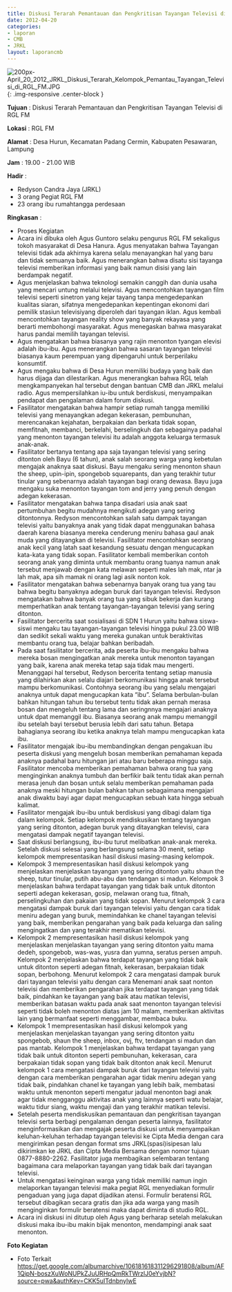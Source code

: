 ```yaml
---
title: Diskusi Terarah Pemantauan dan Pengkritisan Tayangan Televisi di RGL FM
date: 2012-04-20
categories:
- laporan
- CMB
- JRKL
layout: laporancmb
---
```


![200px-April_20_2012_JRKL_Diskusi_Terarah_Kelompok_Pemantau_Tayangan_Televisi_di_RGL_FM.JPG](/uploads/200px-April_20_2012_JRKL_Diskusi_Terarah_Kelompok_Pemantau_Tayangan_Televisi_di_RGL_FM.JPG){: .img-responsive .center-block }	
	
**Tujuan** :	Diskusi Terarah Pemantauan dan Pengkritisan Tayangan Televisi di RGL FM
	
**Lokasi** :	RGL FM
	
**Alamat** : 	Desa Hurun, Kecamatan Padang Cermin, Kabupaten Pesawaran, Lampung
	
**Jam** :	19.00 - 21.00 WIB
	
**Hadir** :	
*	Redyson Candra Jaya (JRKL)
*	3 orang Pegiat RGL FM
*	23 orang ibu rumahtangga perdesaan

**Ringkasan** :	

*	Proses Kegiatan
*	Acara ini dibuka oleh Agus Guntoro selaku pengurus RGL FM sekaligus tokoh masyarakat di Desa Hanura. Agus menyatakan bahwa Tayangan televisi tidak ada akhirnya karena selalu menayangkan hal yang baru dan tidak semuanya baik. Agus menerangkan bahwa disatu sisi tayanga televisi memberikan informasi yang baik namun disisi yang lain berdampak negatif.
*	Agus menjelaskan bahwa teknologi semakin canggih dan dunia usaha yang mencari untung melalui televisi. Agus mencontohkan tayangan film televisi seperti sinetron yang kejar tayang tanpa mengedepankan kualitas siaran, sifatnya mengedepankan kepentingan ekonomi dari pemilik stasiun televisiyang diperoleh dari tayangan iklan. Agus kembali mencontohkan tayangan reality show yang banyak rekayasa yang berarti membohongi masyarakat. Agus menegaskan bahwa masyarakat harus pandai memilih tayangan televisi.
*	Agus mengatakan bahwa biasanya yang rajin menonton tyangan elevisi adalah ibu-ibu. Agus menerangkan bahwa sasaran tayangan televisi biasanya kaum perempuan yang dipengaruhi untuk berperilaku konsumtif.
*	Agus mengaku bahwa di Desa Hurun memiliki budaya yang baik dan harus dijaga dan dilestarikan. Agus menerangkan bahwa RGL telah mengkampanyekan hal tersebut dengan bantuan CMB dan JRKL melalui radio. Agus mempersilahkan iu-ibu untuk berdiskusi, menyampaikan pendapat dan pengalaman dalam forum diskusi.
*	Fasilitator mengatakan bahwa hampir setiap rumah tangga memiliki televisi yang menayangkan adegan kekerasan, pembunuhan, merencanakan kejahatan, berpakaian dan berkata tidak sopan, memfitnah, membanci, berkelahi, berselingkuh dan sebagainya padahal yang menonton tayangan televisi itu adalah anggota keluarga termasuk anak-anak.
*	Fasilitator bertanya tentang apa saja tayangan televisi yang sering ditonton oleh Bayu (6 tahun), anak salah seorang warga yang kebetulan mengajak anaknya saat diskusi. Bayu mengaku sering menonton shaun the sheep, upin-ipin, spongebob squarepants, dan yang terakhir tutur tinular yang sebenarnya adalah tayangan bagi orang dewasa. Bayu juga mengaku suka menonton tayangan tom and jerry yang penuh dengan adegan kekerasan.
*	Fasilitator mengatakan bahwa tanpa disadari usia anak saat pertumbuhan begitu mudahnya mengikuti adegan yang sering ditontonnya. Redyson mencontohkan salah satu dampak tayangan televisi yaitu banyaknya anak yang tidak dapat menggunakan bahasa daerah karena biasanya mereka cenderung meniru bahasa gaul anak muda yang ditayangkan di televisi. Fasilitator mencontohkan seorang anak kecil yang latah saat kesandung sesuatu dengan mengucapkan kata-kata yang tidak sopan. Fasilitator kembali memberikan contoh seorang anak yang diminta untuk membantu orang tuanya namun anak tersebut menjawab dengan kata melawan seperti males lah mak, ntar ja lah mak, apa sih mamak ni orang lagi asik nonton kok.
*	Fasilitator mengatakan bahwa sebenarnya banyak orang tua yang tau bahwa begitu banyaknya adegan buruk dari tayangan televisi. Redyson mengatakan bahwa banyak orang tua yang sibuk bekerja dan kurang memperhatikan anak tentang tayangan-tayangan televisi yang sering ditonton.
*	Fasilitator bercerita saat sosialisasi di SDN 1 Hurun yaitu bahwa siswa-siswi mengaku tau tayangan-tayangan televisi hingga pukul 23.00 WIB dan sedikit sekali waktu yang mereka gunakan untuk beraktivitas membantu orang tua, belajar bahkan beribadah.
*	Pada saat fasilitator bercerita, ada peserta ibu-ibu mengaku bahwa mereka bosan mengingatkan anak mereka untuk menonton tayangan yang baik, karena anak mereka tetap saja tidak mau mengerti. Menanggapi hal tersebut, Redyson bercerita tentang setiap manusia yang dilahirkan akan selalu diajari berkomunikasi hingga anak tersebut mampu berkomunikasi. Contohnya seorang ibu yang selalu mengajari anaknya untuk dapat mengucapkan kata “ibu”. Selama berbulan-bulan bahkan hitungan tahun ibu tersebut tentu tidak akan pernah merasa bosan dan mengeluh tentang lama dan seringnnya mengajari anaknya untuk dpat memanggil ibu. Biasanya seorang anak mampu memanggil ibu setelah bayi tersebut berusia lebih dari satu tahun. Betapa bahagianya seorang ibu ketika anaknya telah mampu mengucapkan kata ibu.
*	Fasilitator mengajak ibu-ibu membandingkan dengan pengakuan ibu peserta diskusi yang mengeluh bosan memberikan pemahaman kepada anaknya padahal baru hitungan jari atau baru beberapa minggu saja. Fasilitator mencoba memberikan pemahaman bahwa orang tua yang menginginkan anaknya tumbuh dan berfikir baik tentu tidak akan pernah merasa jenuh dan bosan untuk selalu memberikan pemahaman pada anaknya meski hitungan bulan bahkan tahun sebagaimana mengajari anak diwaktu bayi agar dapat mengucapkan sebuah kata hingga sebuah kalimat.
*	Fasilitator mengajak ibu-ibu untuk berdiskusi yang dibagi dalam tiga dalam kelompok. Setiap kelompok mendiskusikan tentang tayangan yang sering ditonton, adegan buruk yang ditayangkan televisi, cara mengatasi dampak negatif tayangan televisi.
*	Saat diskusi berlangsung, ibu-ibu turut melibatkan anak-anak mereka. Setelah diskusi selesai yang berlangsung selama 30 menit, setiap kelompok mempresentasikan hasil diskusi masing-masing kelompok.
*	Kelompok 3 mempresentasikan hasil diskusi kelompok yang menjelaskan menjelaskan tayangan yang sering ditonton yaitu shaun the sheep, tutur tinular, putih abu-abu dan tendangan si madun. Kelompok 3 menjelaskan bahwa terdapat tayangan yang tidak baik untuk ditonton seperti adegan kekerasan, gosip, melawan orang tua, fitnah, perselingkuhan dan pakaian yang tidak sopan. Menurut kelompok 3 cara mengatasi dampak buruk dari tayangan televisi yaitu dengan cara tidak meniru adegan yang buruk, memindahkan ke chanel tayangan televisi yang baik, memberikan pengarahan yang baik pada keluarga dan saling mengingatkan dan yang terakhir mematikan televisi.
*	Kelompok 2 mempresentasikan hasil diskusi kelompok yang menjelaskan menjelaskan tayangan yang sering ditonton yaitu mama dedeh, spongebob, was-was, yusra dan yumna, seratus persen ampuh. Kelompok 2 menjelaskan bahwa terdapat tayangan yang tidak baik untuk ditonton seperti adegan fitnah, kekerasan, berpakaian tidak sopan, berbohong. Menurut kelompok 2 cara mengatasi dampak buruk dari tayangan televisi yaitu dengan cara Menemani anak saat nonton televisi dan memberikan pengarahan jika terdapat tayangan yang tidak baik, pindahkan ke tayangan yang baik atau matikan televisi, memberikan batasan waktu pada anak saat menonton tayangan televisi seperti tidak boleh menonton diatas jam 10 malam, memberikan aktivitas lain yang bermanfaat seperti menggambar, membaca buku.
*	Kelompok 1 mempresentasikan hasil diskusi kelompok yang menjelaskan menjelaskan tayangan yang sering ditonton yaitu spongebob, shaun the sheep, inbox, ovj, ftv, tendangan si madun dan pas mantab. Kelompok 1 menjelaskan bahwa terdapat tayangan yang tidak baik untuk ditonton seperti pembunuhan, kekerasan, cara berpakaian tidak sopan yang tidak baik ditonton anak kecil. Menurut kelompok 1 cara mengatasi dampak buruk dari tayangan televisi yaitu dengan cara memberikan pengarahan agar tidak meniru adegan yang tidak baik, pindahkan chanel ke tayangan yang lebih baik, membatasi waktu untuk menonton seperti mengatur jadual menonton bagi anak agar tidak mengganggu aktivitas anak yang lainnya seperti watu belajar, waktu tidur siang, waktu mengaji dan yang terakhir matikan televisi.
*	Setelah peserta mendiskusikan pemantauan dan pengkritisan tayangan televisi serta berbagi pengalaman dengan peserta lainnya, fasilitator menginformasikan dan mengajak peserta diskusi untuk menyampaikan keluhan-keluhan terhadap tayangan televisi ke Cipta Media dengan cara mengirimkan pesan dengan format sms JRKL(spasi)isipesan lalu dikirimkan ke JRKL dan Cipta Media Bersama dengan nomor tujuan 0877-8880-2262. Fasilitator juga membagikan selembaran tentang bagaimana cara melaporkan tayangan yang tidak baik dari tayangan televisi.
*	Untuk mengatasi keinginan warga yang tidak memiliki namun ingin melaporkan tayangan televisi maka pegiat RGL menyediakan formulir pengaduan yang juga dapat dijadikan atensi. Formulir beratensi RGL tersebut dibagikan secara gratis dan jika ada warga yang masih menginginkan formulir beratensi maka dapat diminta di studio RGL.
*	Acara ini diskusi ini ditutup oleh Agus yang berharap setelah melakukan diskusi maka ibu-ibu makin bijak menonton, mendampingi anak saat menonton.

**Foto Kegiatan**
*	Foto Terkait https://get.google.com/albumarchive/106181618311296291808/album/AF1QipN-boszXuWoNUPkZJuURHpQmRkTWrzlJ0eYvjbN?source=pwa&authKey=CKK5uITdnbnylwE
